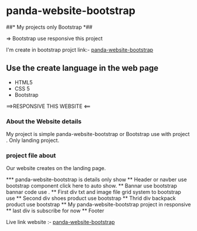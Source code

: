 # panda-website-bootstrap

##* My projects only Bootstrap  *##

=> Bootstrap use responsive this project 

I'm create in bootstrap projct link:- [panda-website-bootstrap](https://panda-website-bootsstrap.netlify.app/)

## Use the create language in the web page
* HTML5
* CSS 5
* Bootstrap

==>RESPONSIVE THIS WEBSITE <==

### About the Website details
My project is simple panda-website-bootstrap or Bootstrap use with  project . Only landing project.

### project file about
Our website creates on the landing page. 

*** panda-website-bootstrap is details only show
** Header or navber use bootstrap component click here to auto show.
** Bannar use bootstrap bannar code use . 
** First div txt and image file grid system to bootstrap use 
** Second div shoes product use  bootstrap
** Thrid div backpack product use bootstrap
** My panda-website-bootstrap project in responsive  
** last div is subscribe for now 
** Footer

Live link website :- [panda-website-bootstrap](https://panda-website-bootsstrap.netlify.app/)
